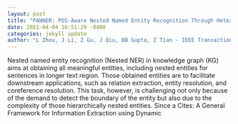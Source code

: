 ```yaml
--- 
layout: post 
title: "PANNER: POS-Aware Nested Named Entity Recognition Through Heterogeneous Graph Neural Network" 
date: 2022-04-04 16:51:29 -0400 
categories: jekyll update 
author: "L Zhou, J Li, Z Gu, J Qiu, BB Gupta, Z Tian - IEEE Transactions on Computational , 2022" 
--- 
```

Nested named entity recognition (Nested NER) in knowledge graph (KG) aims at obtaining all meaningful entities, including nested entities for sentences in longer text region. Those obtained entities are to facilitate downstream applications, such as relation extraction, entity resolution, and coreference resolution. This task, however, is challenging not only because of the demand to detect the boundary of the entity but also due to the complexity of those hierarchically nested entities. Since a Cites: A General Framework for Information Extraction using Dynamic